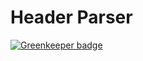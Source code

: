 # Header Parser

[![Greenkeeper badge](https://badges.greenkeeper.io/SonyaMoisset/headser.svg)](https://greenkeeper.io/)
